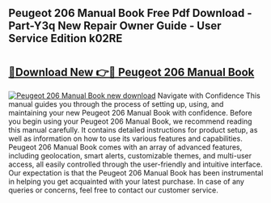## Peugeot 206 Manual Book Free Pdf Download - Part-Y3q New Repair Owner Guide - User Service Edition k02RE

# <h2><a href="http://cf16219.oget.top/?id=Peugeot+206+Manual+Book">🔗Download New 👉🔴 Peugeot 206 Manual Book</a></h2>

[![Peugeot 206 Manual Book new download](https://i.imgur.com/5g1atiW.png)](http://cf16219.oget.top/?id=Peugeot+206+Manual+Book)
Navigate with Confidence This manual guides you through the process of setting up, using, and maintaining your new Peugeot 206 Manual Book with confidence. Before you begin using your Peugeot 206 Manual Book, we recommend reading this manual carefully. It contains detailed instructions for product setup, as well as information on how to use its various features and capabilities. Peugeot 206 Manual Book comes with an array of advanced features, including geolocation, smart alerts, customizable themes, and multi-user access, all easily controlled through the user-friendly and intuitive interface. Our expectation is that the Peugeot 206 Manual Book has been instrumental in helping you get acquainted with your latest purchase. In case of any queries or concerns, feel free to contact our customer service.
